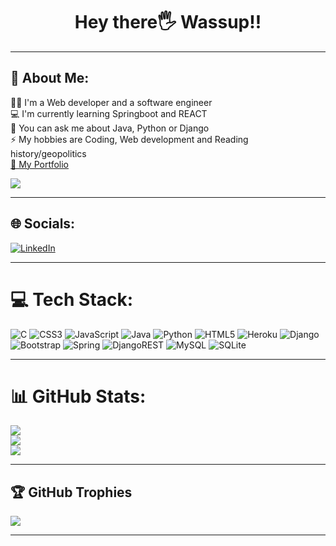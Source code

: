 <h1 align="center">Hey there🖐 Wassup!!</h1>

<hr>

## 💫 About Me:
👨‍💻 I'm a Web developer and a software engineer<br>💻 I'm currently learning Springboot and REACT<br>💬 You can ask me about Java, Python or Django<br>⚡ My hobbies are Coding, Web development and Reading history/geopolitics<br><a href="https://web-production-3049.up.railway.app/">📓 My Portfolio</a>

[![](https://visitcount.itsvg.in/api?id=rohan2035&label=Views&color=4&icon=5&pretty=true)](https://visitcount.itsvg.in)

___

## 🌐 Socials:
[![LinkedIn](https://img.shields.io/badge/LinkedIn-%230077B5.svg?logo=linkedin&logoColor=white)](https://linkedin.com/in/rohan-12-gupta) 

___

# 💻 Tech Stack:
![C](https://img.shields.io/badge/c-%2300599C.svg?style=for-the-badge&logo=c&logoColor=white) ![CSS3](https://img.shields.io/badge/css3-%231572B6.svg?style=for-the-badge&logo=css3&logoColor=white) ![JavaScript](https://img.shields.io/badge/javascript-%23323330.svg?style=for-the-badge&logo=javascript&logoColor=%23F7DF1E) ![Java](https://img.shields.io/badge/java-%23ED8B00.svg?style=for-the-badge&logo=java&logoColor=white) ![Python](https://img.shields.io/badge/python-3670A0?style=for-the-badge&logo=python&logoColor=ffdd54) ![HTML5](https://img.shields.io/badge/html5-%23E34F26.svg?style=for-the-badge&logo=html5&logoColor=white) ![Heroku](https://img.shields.io/badge/heroku-%23430098.svg?style=for-the-badge&logo=heroku&logoColor=white) ![Django](https://img.shields.io/badge/django-%23092E20.svg?style=for-the-badge&logo=django&logoColor=white) ![Bootstrap](https://img.shields.io/badge/bootstrap-%23563D7C.svg?style=for-the-badge&logo=bootstrap&logoColor=white) ![Spring](https://img.shields.io/badge/spring-%236DB33F.svg?style=for-the-badge&logo=spring&logoColor=white) ![DjangoREST](https://img.shields.io/badge/DJANGO-REST-ff1709?style=for-the-badge&logo=django&logoColor=white&color=ff1709&labelColor=gray) ![MySQL](https://img.shields.io/badge/mysql-%2300f.svg?style=for-the-badge&logo=mysql&logoColor=white) ![SQLite](https://img.shields.io/badge/sqlite-%2307405e.svg?style=for-the-badge&logo=sqlite&logoColor=white)

<hr>

# 📊 GitHub Stats:
![](https://github-readme-stats.vercel.app/api?username=Rohan2035&theme=dark&hide_border=false&include_all_commits=true&count_private=false)<br/>
![](https://github-readme-streak-stats.herokuapp.com/?user=Rohan2035&theme=dark&hide_border=false)<br/>
![](https://github-readme-stats.vercel.app/api/top-langs/?username=Rohan2035&theme=dark&hide_border=false&include_all_commits=true&count_private=false&layout=compact)

___

## 🏆 GitHub Trophies
![](https://github-profile-trophy.vercel.app/?username=Rohan2035&theme=gruvbox&no-frame=false&no-bg=false&margin-w=4)

___

<!-- Proudly created with GPRM ( https://gprm.itsvg.in ) -->
